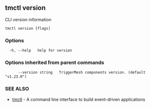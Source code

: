 ## tmctl version

CLI version information

```
tmctl version [flags]
```

### Options

```
  -h, --help   help for version
```

### Options inherited from parent commands

```
      --version string   TriggerMesh components version. (default "v1.23.0")
```

### SEE ALSO

* [tmctl](tmctl.md)	 - A command line interface to build event-driven applications

